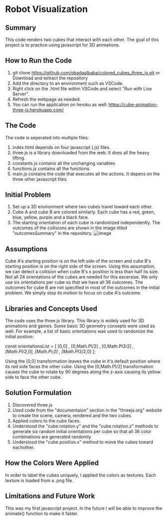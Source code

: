 # Robot Visualization
## Summary
This code renders two cubes that interact with each other. The goal of this project is to practice using javascript for 3D animations.
## How to Run the Code
1. git clone https://github.com/obadaalbaba/colored_cubes_three_js.git or Download and extract the repository
2. Add the directory to an environment such as VSCode.
3. Right click on the .html file within VSCode and select "Run with Live Server".
4. Refresh the webpage as needed.
5. You can run the application on heroku as well: https://cube-animation-three-js.herokuapp.com/
## The Code
The code is seperated into multiple files:
1. index.html depends on four javascript (.js) files.
2. three.js is a library downloaded from the web. It does all the heavy lifting.
3. constants.js contains all the unchanging variables
4. functions.js contains all the functions
5. main.js contains the code that executes all the actions. It depens on the three other javascript files.
## Initial Problem
1. Set up a 3D environment where two cubes travel toward each other. 
2. Cube A and cube B are colored similarly. Each cube has a red, green, blue, yellow, purple and a black face.
3. The starting orientation of each cube is randomized independently.
The outcomes of the collisions are shown in the image titled "outcomesSummary" in the repository.
![image](https://user-images.githubusercontent.com/64380720/151727537-40f09313-623f-421c-a621-6afebec44f95.png)
## Assumptions
Cube A's starting position is on the left side of the screen and cube B's starting position is on the right side of the screen. Using this assumption, we can detect a collision when cube B's x position is less than half its size.
Not all 24 orientations of the cubes are needed for this excersise. We only use six orientations per cube so that we have all 36 outcomes.
The outcomes for cube B are not specified in most of the outcomes in the initial problem. We simply stop its motion to focus on cube A's outcome.
## Libraries and Concepts Used
The code uses the three.js library. This library is widely used for 3D animations and games.
Some basic 3D geometry consepts were used as well. For example, a list of basic orientations was used to randomize the initial postion:

const orientationsList = [ [0,0] , [0,Math.PI/2] , [0,Math.PI*3/2] , [Math.PI/2,0], [Math.PI,0] , [Math.PI*3/2,0] ];

Using the [0,0] transformation leaves the cube in it's default position where its red side faces the other cube. Using the [0,Math.PI/2] transformation causes the cube to rotate by 90 degrees along the z-axis causing its yellow side to face the other cube.
## Solution Formulation
1. Discovered three.js
2. Used code from the "documentaion" section in the "threejs.org" website to create the scene, camera, rendered and the two cubes.
3. Applied colors to the cube faces.
4. Understood the "cube.rotation.y" and the "cube.rotation.z" methods to generate six random initial orientations per cube so that all 36 color combinations are generated randomly.
5. Understood the "cube.position.x" method to move the cubes toward eachother.
## How the Colors Were Applied
In order to label the cubes uniquely, I applied the colors as textures. Each texture is loaded from a .png file.
## Limitations and Future Work
This was my first javascript project. In the future I will be able to improve the animate() function to make it faster.
